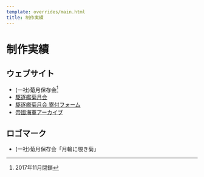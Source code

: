 ```yaml
---
template: overrides/main.html
title: 制作実績
---
```

# 制作実績

## ウェブサイト
- (一社)菊月保存会[^1]
- [駆逐艦菊月会](https://www.kikuzukikai.org)
- [駆逐艦菊月会 寄付フォーム](https://donate.kikuzukikai.org)
- [帝國海軍アーカイブ](https://www.ijnarchive.org)

[^1]: 2017年11月閉鎖

## ロゴマーク
- (一社)菊月保存会「月輪に覗き菊」
